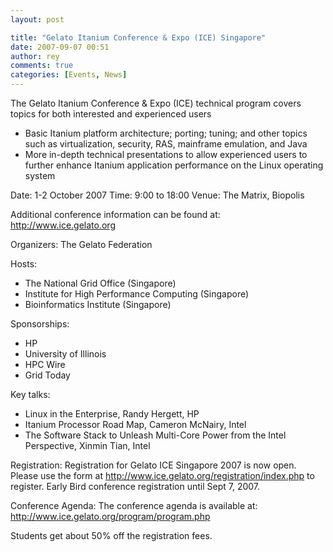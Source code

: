 ```yaml
---
layout: post

title: "Gelato Itanium Conference & Expo (ICE) Singapore"
date: 2007-09-07 00:51
author: rey
comments: true
categories: [Events, News]
---
```

The Gelato Itanium Conference &amp; Expo (ICE) technical program covers topics
for both interested and experienced users

- Basic Itanium platform architecture; porting; tuning; and other topics
such as virtualization, security, RAS, mainframe emulation, and Java
- More in-depth technical presentations to allow experienced users to
further enhance Itanium application performance on the Linux operating
system

Date: 1-2 October 2007
Time: 9:00 to 18:00
Venue: The Matrix, Biopolis

Additional conference information can be found at: <a href="http://www.ice.gelato.org/" target="_blank">http://www.ice.gelato.org</a>

Organizers: The Gelato Federation

Hosts:
- The National Grid Office (Singapore)
- Institute for High Performance Computing (Singapore)
- Bioinformatics Institute (Singapore)

Sponsorships:
- HP
- University of Illinois
- HPC Wire
- Grid Today

Key talks:
- Linux in the Enterprise, Randy Hergett, HP
- Itanium Processor Road Map, Cameron McNairy, Intel
- The Software Stack to Unleash Multi-Core Power from the Intel Perspective,
Xinmin Tian, Intel

Registration:
Registration for Gelato ICE Singapore 2007 is now open. Please use the form
at <a href="http://www.ice.gelato.org/registration/index.php" target="_blank">http://www.ice.gelato.org/registration/index.php</a> to register. Early Bird
conference registration until Sept 7, 2007.

Conference Agenda:
The conference agenda is available at:
<a href="http://www.ice.gelato.org/program/program.php" target="_blank">http://www.ice.gelato.org/program/program.php</a>

Students get about 50% off the registration fees.
